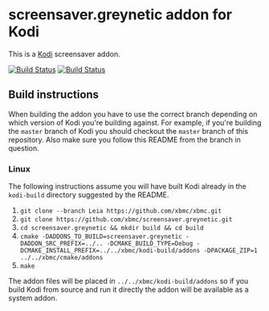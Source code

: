 # screensaver.greynetic addon for Kodi

This is a [Kodi](http://kodi.tv) screensaver addon.

[![Build Status](https://travis-ci.org/xbmc/screensaver.greynetic.svg?branch=master)](https://travis-ci.org/xbmc/screensaver.greynetic)
[![Build Status](https://ci.appveyor.com/api/projects/status/github/xbmc/screensaver.greynetic?svg=true)](https://ci.appveyor.com/project/xbmc/screensaver.greynetic)

## Build instructions

When building the addon you have to use the correct branch depending on which version of Kodi you're building against. 
For example, if you're building the `master` branch of Kodi you should checkout the `master` branch of this repository. 
Also make sure you follow this README from the branch in question.

### Linux

The following instructions assume you will have built Kodi already in the `kodi-build` directory 
suggested by the README.

1. `git clone --branch Leia https://github.com/xbmc/xbmc.git`
2. `git clone https://github.com/xbmc/screensaver.greynetic.git`
3. `cd screensaver.greynetic && mkdir build && cd build`
4. `cmake -DADDONS_TO_BUILD=screensaver.greynetic -DADDON_SRC_PREFIX=../.. -DCMAKE_BUILD_TYPE=Debug -DCMAKE_INSTALL_PREFIX=../../xbmc/kodi-build/addons -DPACKAGE_ZIP=1 ../../xbmc/cmake/addons`
5. `make`

The addon files will be placed in `../../xbmc/kodi-build/addons` so if you build Kodi from source and run it directly 
the addon will be available as a system addon.
